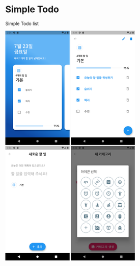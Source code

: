 # Simple Todo

Simple Todo list

<img src="/screenshot/1.png" width="40%">
<img src="/screenshot/2.png" width="40%">
<img src="/screenshot/3.png" width="40%">
<img src="/screenshot/4.png" width="40%">
